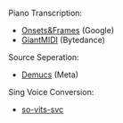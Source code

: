 Piano Transcription:
- [Onsets&Frames](https://magenta.tensorflow.org/onsets-frames) (Google)
- [GiantMIDI](https://github.com/bytedance/piano_transcription) (Bytedance)

Source Seperation:
- [Demucs](https://github.com/facebookresearch/demucs) (Meta)

Sing Voice Conversion:
- [so-vits-svc](https://github.com/svc-develop-team/so-vits-svc)

